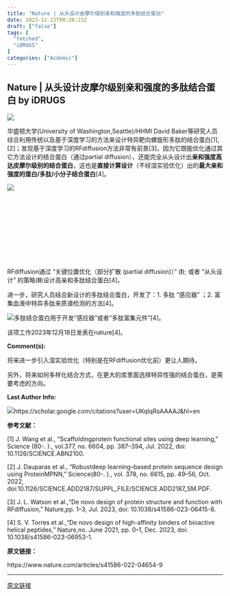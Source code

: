 ```yaml
---
title: "Nature | 从头设计皮摩尔级别亲和强度的多肽结合蛋白"
date: 2023-12-22T00:20:23Z
draft: ["false"]
tags: [
  "fetched",
  "iDRUGS"
]
categories: ["Acdemic"]
---
```

Nature | 从头设计皮摩尔级别亲和强度的多肽结合蛋白 by iDRUGS
------
<div><p><img data-imgfileid="100009643" data-ratio="0.4740740740740741" data-src="https://mmbiz.qpic.cn/sz_mmbiz_png/NSsAKBhFfktrS0SLysWWku9CdicjCQ9hHCfpTTCRadA9N8SIu0KU5FQia23ibEA6tF697kwtI9yOBPjTp6RcibfP0g/640?wx_fmt=png&amp;from=appmsg" data-type="png" data-w="1080" src="https://mmbiz.qpic.cn/sz_mmbiz_png/NSsAKBhFfktrS0SLysWWku9CdicjCQ9hHCfpTTCRadA9N8SIu0KU5FQia23ibEA6tF697kwtI9yOBPjTp6RcibfP0g/640?wx_fmt=png&amp;from=appmsg"></p><p><span>华盛顿大学<span>(University of Washington,Seattle)</span>/HHMI David Baker等研究人员综合利用传统以及基于深度学习的方法来设计特异靶向螺旋形多肽的结合蛋白[1], [2]；发现基于深度学习的RFdiffusion方法非常有前景[3]，因为它既能优化通过其它方法设计的结合蛋白<span>（通过partial diffusion）</span>，还能完全从头设计出<strong>亲和强度高达皮摩尔级别的结合蛋白</strong>，这也是<strong>直接计算设计</strong><span>（不经湿实验优化）</span>出的<strong>最大亲和强度的蛋白/多肽/小分子结合蛋白</strong>[4]。</span><p></p></p><p><img data-imgfileid="100009654" data-ratio="1.112037037037037" data-src="https://mmbiz.qpic.cn/sz_mmbiz_png/NSsAKBhFfktrS0SLysWWku9CdicjCQ9hHslsibw6V47r2hkI6HhSs1ibJOlmTw0I0pFjCo5ONhJ1V43ajoqutqkNQ/640?wx_fmt=png&amp;from=appmsg" data-type="png" data-w="1080" src="https://mmbiz.qpic.cn/sz_mmbiz_png/NSsAKBhFfktrS0SLysWWku9CdicjCQ9hHslsibw6V47r2hkI6HhSs1ibJOlmTw0I0pFjCo5ONhJ1V43ajoqutqkNQ/640?wx_fmt=png&amp;from=appmsg"></p><section><iframe data-vidtype="2" data-mpvid="wxv_3244850604796215300" data-cover="http%3A%2F%2Fmmbiz.qpic.cn%2Fsz_mmbiz_jpg%2FNSsAKBhFfktrS0SLysWWku9CdicjCQ9hHhicrHzc1jJG7KslxL4pYbICrNBIRfIRJxkq9XKfm5iaODPc24nqFbcKg%2F0%3Fwx_fmt%3Djpeg" allowfullscreen="" frameborder="0" data-ratio="1.7777777777777777" data-w="1920" data-src="https://mp.weixin.qq.com/mp/readtemplate?t=pages/video_player_tmpl&amp;action=mpvideo&amp;auto=0&amp;vid=wxv_3244850604796215300"></iframe></section><p><span>RFdiffusion通过 “关键位置优化（部分扩散 (partial diffusion)）” (<strong>I</strong>); 或者 “从头设计” 的策略<span>(</span><strong>II</strong><span>)</span>设计高亲和多肽结合蛋白[4]。</span><p></p></p><p><span>进一步，研究人员结合新设计的多肽结合蛋白，开发了：1. 多肽 “感应器” ；2. 富集血液中特异多肽来质谱检测的方法[4]。</span><p></p></p><p><img data-imgfileid="100009645" data-ratio="0.7046296296296296" data-src="https://mmbiz.qpic.cn/sz_mmbiz_png/NSsAKBhFfktrS0SLysWWku9CdicjCQ9hHQzXwuEKITiabnuYdehOskiaZgma0yEo7ZibsE7ylia6Pk91f9aJsqgVuow/640?wx_fmt=png&amp;from=appmsg" data-type="png" data-w="1080" src="https://mmbiz.qpic.cn/sz_mmbiz_png/NSsAKBhFfktrS0SLysWWku9CdicjCQ9hHQzXwuEKITiabnuYdehOskiaZgma0yEo7ZibsE7ylia6Pk91f9aJsqgVuow/640?wx_fmt=png&amp;from=appmsg"><span>多肽结合蛋白用于开发“感应器”或者“多肽富集元件”[4]。</span><p></p></p><p><span>该项工作2023年12月18日发表在nature[4]。</span><p></p></p><p><strong><span>Comment(s):</span></strong><span></span><p></p></p><p><span>将来进一步引入湿实验优化（特别是在RFdiffusion优化前）更让人期待。</span><p></p></p><p><span>另外，将来如何多样化结合方式，在更大的库里面选择特异性强的结合蛋白，是需要考虑的方向。</span><p></p></p><section><strong><span>Last Author Info:</span></strong><span></span><p></p></section><section><img data-imgfileid="100009646" data-ratio="0.3490740740740741" data-src="https://mmbiz.qpic.cn/sz_mmbiz_png/NSsAKBhFfktrS0SLysWWku9CdicjCQ9hHGnfTgSYU04PZetdib7pO60aOpXCUiaNUibwq7YJQDWQJRlpEia4dibIcs1g/640?wx_fmt=png&amp;from=appmsg" data-type="png" data-w="1080" src="https://mmbiz.qpic.cn/sz_mmbiz_png/NSsAKBhFfktrS0SLysWWku9CdicjCQ9hHGnfTgSYU04PZetdib7pO60aOpXCUiaNUibwq7YJQDWQJRlpEia4dibIcs1g/640?wx_fmt=png&amp;from=appmsg"><span>https://scholar.google.com/citations?user=UKqIqRsAAAAJ&amp;hl=en</span><span></span><p></p></section><section><strong><span>参考文献：</span></strong><span></span><p></p></section><section><span>[1] J. Wang et al., “Scaffoldingprotein functional sites using deep learning,” Science (80-. )., vol.377, no. 6604, pp. 387–394, Jul. 2022, doi: 10.1126/SCIENCE.ABN2100.</span><p></p></section><section><span>[2] J. Dauparas et al., “Robustdeep learning–based protein sequence design using ProteinMPNN,” Science(80-. )., vol. 378, no. 6615, pp. 49–56, Oct. 2022, doi:10.1126/SCIENCE.ADD2187/SUPPL_FILE/SCIENCE.ADD2187_SM.PDF.</span><p></p></section><section><span>[3] J. L. Watson et al.,“De novo design of protein structure and function with RFdiffusion,” Nature,pp. 1–3, Jul. 2023, doi: 10.1038/s41586-023-06415-8.</span><p></p></section><section><span>[4] S. V. Torres et al.,“De novo design of high-affinity binders of bioactive helical peptides,” Nature,no. June 2021, pp. 0–1, Dec. 2023, doi: 10.1038/s41586-023-06953-1.</span><p></p></section><section><strong><span>原文链接：</span></strong><span></span><p></p></section><section><span>https://www.nature.com/articles/s41586-022-04654-9</span><p></p></section><p><mp-style-type data-value="3"></mp-style-type></p></div>  
<hr>
<a href="https://mp.weixin.qq.com/s/_WmCbNrJTXzqcbMJvKTVIQ",target="_blank" rel="noopener noreferrer">原文链接</a>
